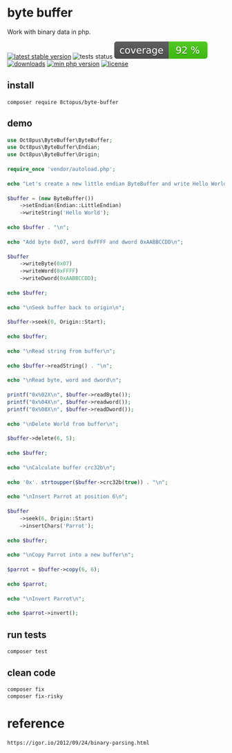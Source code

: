 # byte buffer

Work with binary data in php.

[![latest stable version](http://poser.pugx.org/8ctopus/byte-buffer/v)](https://packagist.org/packages/8ctopus/byte-buffer)
![tests status](https://img.shields.io/github/actions/workflow/status/8ctopus/byte-buffer/ci.yaml?branch=master)
![code coverage badge](./coverage.svg)
[![downloads](http://poser.pugx.org/8ctopus/byte-buffer/downloads)](https://packagist.org/packages/8ctopus/byte-buffer)
[![min php version](http://poser.pugx.org/8ctopus/byte-buffer/require/php)](https://packagist.org/packages/8ctopus/byte-buffer)
[![license](http://poser.pugx.org/8ctopus/byte-buffer/license)](https://packagist.org/packages/8ctopus/byte-buffer)

## install

    composer require 8ctopus/byte-buffer

## demo

```php
use Oct8pus\ByteBuffer\ByteBuffer;
use Oct8pus\ByteBuffer\Endian;
use Oct8pus\ByteBuffer\Origin;

require_once 'vendor/autoload.php';

echo "Let's create a new little endian ByteBuffer and write Hello World\n";

$buffer = (new ByteBuffer())
    ->setEndian(Endian::LittleEndian)
    ->writeString('Hello World');

echo $buffer . "\n";

echo "Add byte 0x07, word 0xFFFF and dword 0xAABBCCDD\n";

$buffer
    ->writeByte(0x07)
    ->writeWord(0xFFFF)
    ->writeDword(0xAABBCCDD);

echo $buffer;

echo "\nSeek buffer back to origin\n";

$buffer->seek(0, Origin::Start);

echo $buffer;

echo "\nRead string from buffer\n";

echo $buffer->readString() . "\n";

echo "\nRead byte, word and dword\n";

printf("0x%02X\n", $buffer->readByte());
printf("0x%04X\n", $buffer->readword());
printf("0x%08X\n", $buffer->readDword());

echo "\nDelete World from buffer\n";

$buffer->delete(6, 5);

echo $buffer;

echo "\nCalculate buffer crc32b\n";

echo '0x'. strtoupper($buffer->crc32b(true)) . "\n";

echo "\nInsert Parrot at position 6\n";

$buffer
    ->seek(6, Origin::Start)
    ->insertChars('Parrot');

echo $buffer;

echo "\nCopy Parrot into a new buffer\n";

$parrot = $buffer->copy(6, 6);

echo $parrot;

echo "\nInvert Parrot\n";

echo $parrot->invert();
```

## run tests

    composer test

## clean code

    composer fix
    composer fix-risky

# reference

    https://igor.io/2012/09/24/binary-parsing.html
